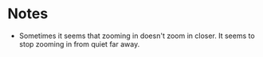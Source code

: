# Notes

- Sometimes it seems that zooming in doesn't zoom in closer. It seems to stop zooming in from quiet far away.
